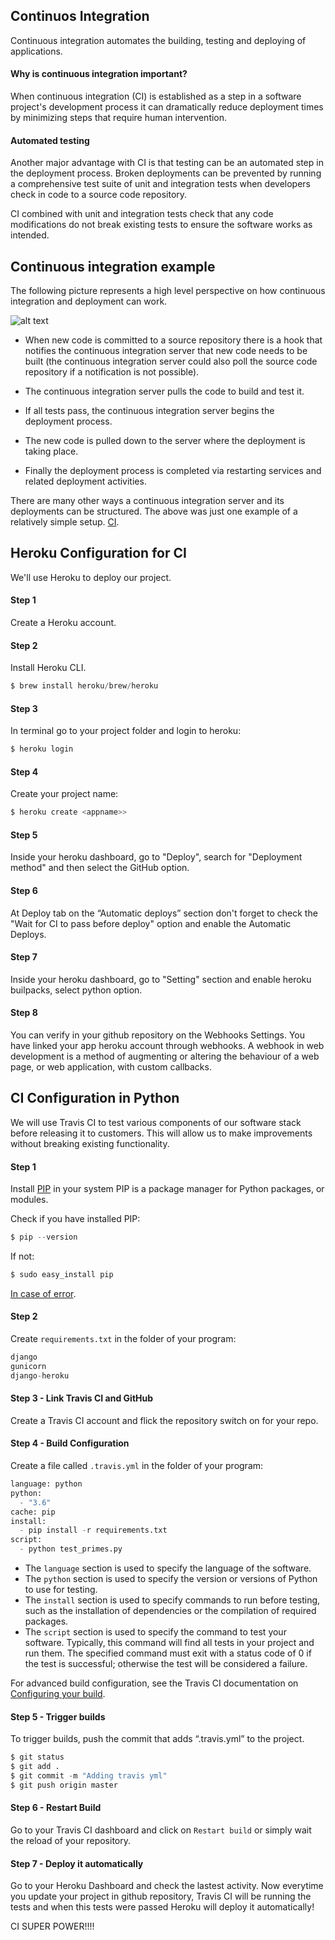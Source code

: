 ## Continuos Integration 

Continuous integration automates the building, testing and deploying of applications.

#### Why is continuous integration important?

When continuous integration (CI) is established as a step in a software project's development process it can dramatically reduce deployment times by minimizing steps that require human intervention.

#### Automated testing

Another major advantage with CI is that testing can be an automated step in the deployment process. Broken deployments can be prevented by running a comprehensive test suite of unit and integration tests when developers check in code to a source code repository.

CI combined with unit and integration tests check that any code modifications do not break existing tests to ensure the software works as intended.

## Continuous integration example

The following picture represents a high level perspective on how continuous integration and deployment can work.

![alt text](https://github.com/RubypyCoding/continuos-integration--Python/tree/master/images/continuous-integration.png)

- When new code is committed to a source repository there is a hook that notifies the continuous integration server that new code needs to be built (the continuous integration server could also poll the source code repository if a notification is not possible).

- The continuous integration server pulls the code to build and test it. 

- If all tests pass, the continuous integration server begins the deployment process. 

- The new code is pulled down to the server where the deployment is taking place. 

- Finally the deployment process is completed via restarting services and related deployment activities.

There are many other ways a continuous integration server and its deployments can be structured. The above was just one example of a relatively simple setup. [CI](https://www.fullstackpython.com/continuous-integration.html).

## Heroku Configuration for CI

We'll use Heroku to deploy our project.

#### Step 1

Create a Heroku account.

#### Step 2

Install Heroku CLI.

```python
$ brew install heroku/brew/heroku
```

#### Step 3

In terminal go to your project folder and login to heroku:

```python
$ heroku login
```

#### Step 4

Create your project name:

```python
$ heroku create <appname>>
```

#### Step 5

Inside your heroku dashboard, go to "Deploy", search for "Deployment method" and then select the GitHub option.

#### Step 6

At Deploy tab on the “Automatic deploys” section don't forget to check the "Wait for CI to pass before deploy" option and enable the Automatic Deploys.

#### Step 7

Inside your heroku dashboard, go to "Setting" section and enable heroku builpacks, select python option.

#### Step 8

You can verify in your github repository on the Webhooks Settings. You have linked your app heroku account through webhooks. A webhook in web development is a method of augmenting or altering the behaviour of a web page, or web application, with custom callbacks.


## CI Configuration in Python


We will use Travis CI to test various components of our software stack before releasing it to customers. This will allow us to make improvements without breaking existing functionality.

#### Step 1

Install [PIP](https://www.w3schools.com/python/python_pip.asp) in your system PIP is a package manager for Python packages, or modules. 

Check if you have installed PIP:

```python
$ pip --version
```

If not:

```python
$ sudo easy_install pip
```

[In case of error](https://stackoverflow.com/questions/20082935/how-to-install-pip-for-python-3-on-mac-os-x).

#### Step 2

Create `requirements.txt` in the folder of your program:

```python
django
gunicorn
django-heroku
```

#### Step 3 - Link Travis CI and GitHub


Create a Travis CI account and flick the repository switch on for your repo.


#### Step 4 - Build Configuration

Create a file called `.travis.yml` in the folder of your program:

```python
language: python
python:
  - "3.6"
cache: pip
install:
  - pip install -r requirements.txt
script:
  - python test_primes.py
```

- The `language` section is used to specify the language of the software.
- The `python` section is used to specify the version or versions of Python to use for testing.
- The `install` section is used to specify commands to run before testing, such as the installation of dependencies or the compilation of required packages.
- The `script` section is used to specify the command to test your software. Typically, this command will find all tests in your project and run them. The specified command must exit with a status code of 0 if the test is successful; otherwise the test will be considered a failure.


For advanced build configuration, see the Travis CI documentation on [Configuring your build](https://docs.travis-ci.com/user/customizing-the-build/).

#### Step 5 - Trigger builds
To trigger builds,  push the commit that adds “.travis.yml” to the project.

```python
$ git status
$ git add .
$ git commit -m "Adding travis yml"
$ git push origin master
```

#### Step 6 - Restart Build

Go to your Travis CI dashboard and click on `Restart build` or simply wait the reload of your repository.

#### Step 7 - Deploy it automatically

Go to your Heroku Dashboard and check the lastest activity. Now everytime you update your project in github repository, Travis CI will be running the tests and when this tests were passed Heroku will deploy it automatically!

CI SUPER POWER!!!!





